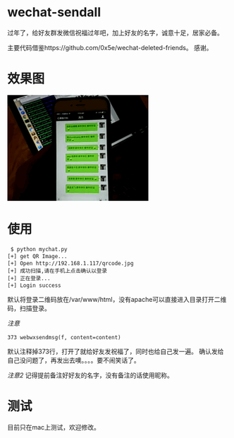 # wechat-sendall
过年了，给好友群发微信祝福过年吧，加上好友的名字，诚意十足，居家必备。

主要代码借鉴https://github.com/0x5e/wechat-deleted-friends。
感谢。

# 效果图
![](wechat.gif)

# 使用
```
 $ python mychat.py
[+] get QR Image...
[+] Open http://192.168.1.117/qrcode.jpg
[+] 成功扫描,请在手机上点击确认以登录
[+] 正在登录...
[+] Login success
```
默认将登录二维码放在/var/www/html，没有apache可以直接进入目录打开二维码，扫描登录。

*注意*
```
373 webwxsendmsg(f, content=content)
```
默认注释掉373行，打开了就给好友发祝福了，同时也给自己发一遍。
确认发给自己没问题了，再发出去噢。。。。要不闹笑话了。

*注意2*
记得提前备注好好友的名字，没有备注的话使用昵称。

# 测试
目前只在mac上测试，欢迎修改。

